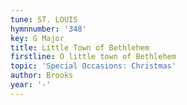 ```yaml
---
tune: ST. LOUIS
hymnnumber: '348'
key: G Major
title: Little Town of Bethlehem
firstline: O little town of Bethlehem
topic: 'Special Occasions: Christmas'
author: Brooks
year: '-'
---
```

